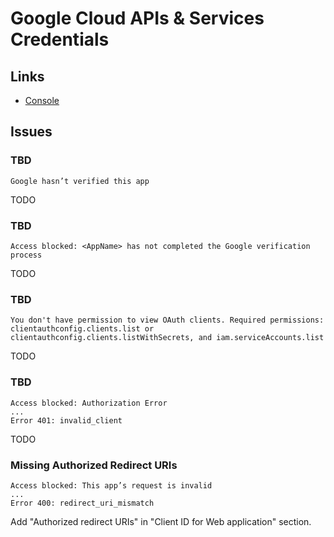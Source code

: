 # Google Cloud APIs & Services Credentials

## Links

- [Console](https://console.cloud.google.com/apis/credentials)

## Issues

### TBD

```log
Google hasn’t verified this app
```

TODO

### TBD

```log
Access blocked: <AppName> has not completed the Google verification process
```

<!--
Error 403: access_denied

Request details: access_type=online response_type=code state=klro63yd7dzrwhb8b9rl3ew74erwn670cuv8l90tadt redirect_uri=http://localhost:3000/api/auth/google/callback client_id=367833509800-c1pns59k40nl2h8398iaot83bl8jajnt.apps.googleusercontent.com scope=https://www.googleapis.com/auth/userinfo.profile https://www.googleapis.com/auth/userinfo.email openid
-->

<!--
https://stackoverflow.com/questions/75454425/access-blocked-project-has-not-completed-the-google-verification-process
-->

TODO

### TBD

```log
You don't have permission to view OAuth clients. Required permissions: clientauthconfig.clients.list or clientauthconfig.clients.listWithSecrets, and iam.serviceAccounts.list
```

TODO

<!--
Add `owner` role
-->

### TBD

```log
Access blocked: Authorization Error
...
Error 401: invalid_client
```

TODO

### Missing Authorized Redirect URIs

```log
Access blocked: This app’s request is invalid
...
Error 400: redirect_uri_mismatch
```

Add "Authorized redirect URIs" in "Client ID for Web application" section.
